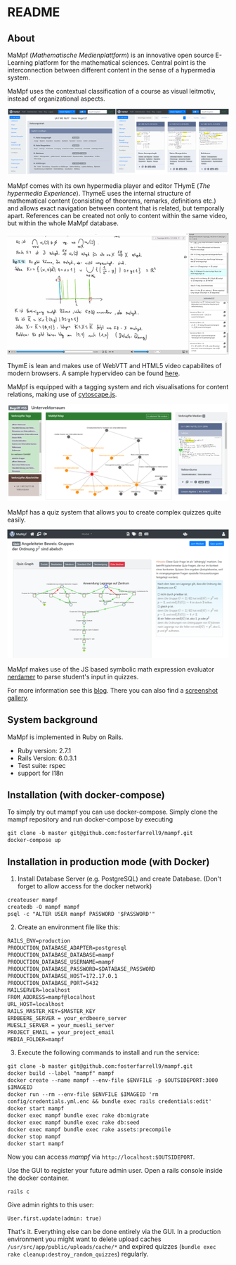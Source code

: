 # README

## About

MaMpf (*Mathematische Medienplattform*) is an innovative open source E-Learning platform for the mathematical sciences.
Central point is the interconnection between different content in the sense
of a hypermedia system.

MaMpf uses the contextual classification of a course as visual leitmotiv,
instead of organizational aspects.

![mampf-gui](public/mampf-gui-transparent.png)

MaMpf comes with its own hypermedia player and editor THymE
(*The hypermedia Experience*). ThymeE uses the internal structure of
mathematical content (consisting of theorems, remarks, definitions etc.) and allows
exact navigation between content that is related, but temporally apart.
References can be created not only to content within the same video, but within
the whole MaMpf database.

![thyme](public/thyme.png)

ThymE is lean and makes use of WebVTT and HTML5 video capabilites
of modern browsers. A sample hypervideo can be found
[here](https://mampf.mathi.uni-heidelberg.de/media/384/play).

MaMpf is equipped with a tagging system and rich visualisations for content relations,
making use of [cytoscape.js](http://js.cytoscape.org/).

![tags](public/tag_visualisation.png)

MaMpf has a quiz system that allows you to create complex quizzes quite easily.

![quizzes](public/quizzes.png)

MaMpf makes use of the JS based symbolic math expression evaluator
[nerdamer](https://github.com/jiggzson/nerdamer) to parse student's input in quizzes.


For more information see this [blog](https://mampfdev.wordpress.com).
There you can also find a [screenshot gallery](https://mampfdev.wordpress.com/gallery/).
## System background

MaMpf is implemented in Ruby on Rails.

* Ruby version: 2.7.1
* Rails Version: 6.0.3.1
* Test suite: rspec
* support for I18n

## Installation (with docker-compose)

To simply try out mampf you can use docker-compose. Simply clone the mampf repository and run docker-compose by executing
```
git clone -b master git@github.com:fosterfarrell9/mampf.git
docker-compose up
```


## Installation in production mode (with Docker)

 1. Install Database Server (e.g. PostgreSQL) and create Database.
   (Don't forget to allow access for the docker network)
```
createuser mampf
createdb -O mampf mampf
psql -c "ALTER USER mampf PASSWORD '$PASSWORD'"
```
 2. Create an environment file like this:
```
RAILS_ENV=production
PRODUCTION_DATABASE_ADAPTER=postgresql
PRODUCTION_DATABASE_DATABASE=mampf
PRODUCTION_DATABASE_USERNAME=mampf
PRODUCTION_DATABASE_PASSWORD=$DATABASE_PASSWORD
PRODUCTION_DATABASE_HOST=172.17.0.1
PRODUCTION_DATABASE_PORT=5432
MAILSERVER=localhost
FROM_ADDRESS=mampf@localhost
URL_HOST=localhost
RAILS_MASTER_KEY=$MASTER_KEY
ERDBEERE_SERVER = your_erdbeere_server
MUESLI_SERVER = your_muesli_server
PROJECT_EMAIL = your_project_email
MEDIA_FOLDER=mampf
```
 3. Execute the following commands to install and run the service:
```
git clone -b master git@github.com:fosterfarrell9/mampf.git
docker build --label "mampf" mampf
docker create --name mampf --env-file $ENVFILE -p $OUTSIDEPORT:3000 $IMAGEID
docker run --rm --env-file $ENVFILE $IMAGEID 'rm config/credentials.yml.enc && bundle exec rails credentials:edit'
docker start mampf
docker exec mampf bundle exec rake db:migrate
docker exec mampf bundle exec rake db:seed
docker exec mampf bundle exec rake assets:precompile
docker stop mampf
docker start mampf
```
Now you can access *mampf* via `http://localhost:$OUTSIDEPORT`.

Use the GUI to register your future admin user.
Open a rails console inside the docker container.
```
rails c
```
Give admin rights to this user:
```
User.first.update(admin: true)
```
That's it. Everything else can be done entirely via the GUI. In a production environment you might want to delete upload caches `/usr/src/app/public/uploads/cache/*` and expired quizzes (`bundle exec rake cleanup:destroy_random_quizzes`) regularly.
